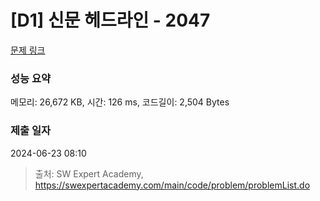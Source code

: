 # [D1] 신문 헤드라인 - 2047 

[문제 링크](https://swexpertacademy.com/main/code/problem/problemDetail.do?contestProbId=AV5QKsLaAy0DFAUq) 

### 성능 요약

메모리: 26,672 KB, 시간: 126 ms, 코드길이: 2,504 Bytes

### 제출 일자

2024-06-23 08:10



> 출처: SW Expert Academy, https://swexpertacademy.com/main/code/problem/problemList.do